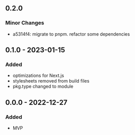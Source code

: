 ## 0.2.0

### Minor Changes

- a5314f4: migrate to pnpm. refactor some dependencies

## 0.1.0 - 2023-01-15

### Added

- optimizations for Next.js
- stylesheets removed from build files
- pkg.type changed to module

## 0.0.0 - 2022-12-27

### Added

- MVP
